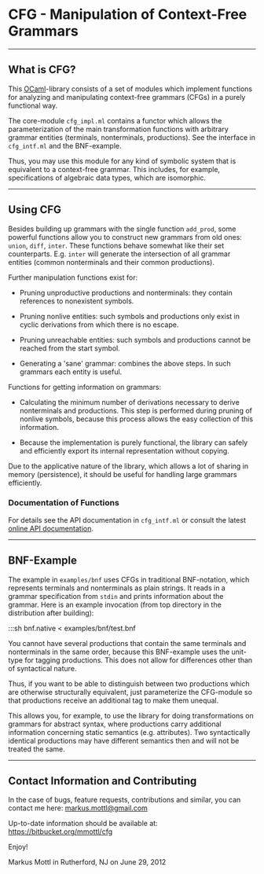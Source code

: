CFG - Manipulation of Context-Free Grammars
===========================================

---------------------------------------------------------------------------

What is CFG?
------------

This [OCaml](http://www.ocaml.org)-library consists of a set of modules which
implement functions for analyzing and manipulating context-free grammars
(CFGs) in a purely functional way.

The core-module `cfg_impl.ml` contains a functor which allows the
parameterization of the main transformation functions with arbitrary grammar
entities (terminals, nonterminals, productions).  See the interface in
`cfg_intf.ml` and the BNF-example.

Thus, you may use this module for any kind of symbolic system that
is equivalent to a context-free grammar.  This includes, for example,
specifications of algebraic data types, which are isomorphic.

---------------------------------------------------------------------------

Using CFG
---------

Besides building up grammars with the single function `add_prod`, some
powerful functions allow you to construct new grammars from old ones: `union`,
`diff`, `inter`.  These functions behave somewhat like their set counterparts.
E.g. `inter` will generate the intersection of all grammar entities (common
nonterminals and their common productions).

Further manipulation functions exist for:

  * Pruning unproductive productions and nonterminals: they contain
    references to nonexistent symbols.

  * Pruning nonlive entities: such symbols and productions only exist
    in cyclic derivations from which there is no escape.

  * Pruning unreachable entities: such symbols and productions cannot be
    reached from the start symbol.

  * Generating a 'sane' grammar: combines the above steps.  In such
    grammars each entity is useful.

Functions for getting information on grammars:

  * Calculating the minimum number of derivations necessary to derive
    nonterminals and productions.  This step is performed during pruning
    of nonlive symbols, because this process allows the easy collection of
    this information.

  * Because the implementation is purely functional, the library can
    safely and efficiently export its internal representation without copying.

Due to the applicative nature of the library, which allows a lot of sharing
in memory (persistence), it should be useful for handling large grammars
efficiently.

### Documentation of Functions

For details see the API documentation in `cfg_intf.ml` or consult the latest
[online API documentation](http://mmottl.bitbucket.org/projects/cfg/api/).

---------------------------------------------------------------------------

BNF-Example
-----------

The example in `examples/bnf` uses CFGs in traditional BNF-notation, which
represents terminals and nonterminals as plain strings.  It reads in a grammar
specification from `stdin` and prints information about the grammar.  Here is
an example invocation (from top directory in the distribution after building):

  :::sh
  bnf.native < examples/bnf/test.bnf

You cannot have several productions that contain the same terminals and
nonterminals in the same order, because this BNF-example uses the unit-type
for tagging productions.  This does not allow for differences other than of
syntactical nature.

Thus, if you want to be able to distinguish between two productions which
are otherwise structurally equivalent, just parameterize the CFG-module so
that productions receive an additional tag to make them unequal.

This allows you, for example, to use the library for doing transformations on
grammars for abstract syntax, where productions carry additional information
concerning static semantics (e.g. attributes).  Two syntactically identical
productions may have different semantics then and will not be treated the same.

---------------------------------------------------------------------------

Contact Information and Contributing
------------------------------------

In the case of bugs, feature requests, contributions and similar, you can
contact me here: <markus.mottl@gmail.com>

Up-to-date information should be available at:
<https://bitbucket.org/mmottl/cfg>

Enjoy!

Markus Mottl in Rutherford, NJ on June 29, 2012

